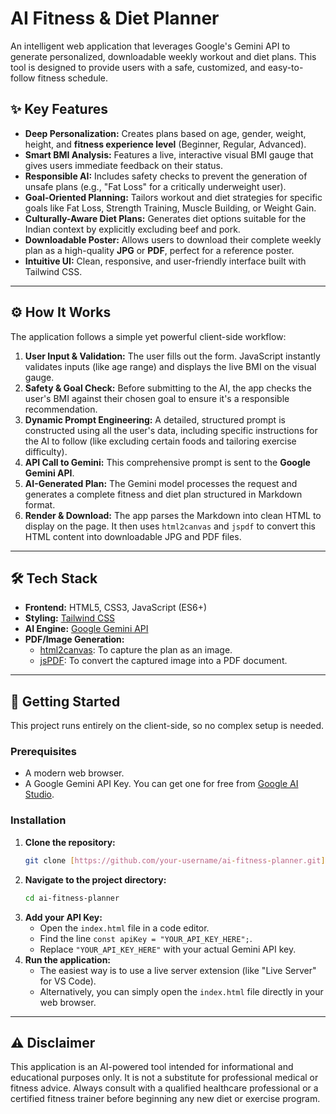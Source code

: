 # AI Fitness & Diet Planner

An intelligent web application that leverages Google's Gemini API to generate personalized, downloadable weekly workout and diet plans. This tool is designed to provide users with a safe, customized, and easy-to-follow fitness schedule.

## ✨ Key Features

-   **Deep Personalization:** Creates plans based on age, gender, weight, height, and **fitness experience level** (Beginner, Regular, Advanced).
-   **Smart BMI Analysis:** Features a live, interactive visual BMI gauge that gives users immediate feedback on their status.
-   **Responsible AI:** Includes safety checks to prevent the generation of unsafe plans (e.g., "Fat Loss" for a critically underweight user).
-   **Goal-Oriented Planning:** Tailors workout and diet strategies for specific goals like Fat Loss, Strength Training, Muscle Building, or Weight Gain.
-   **Culturally-Aware Diet Plans:** Generates diet options suitable for the Indian context by explicitly excluding beef and pork.
-   **Downloadable Poster:** Allows users to download their complete weekly plan as a high-quality **JPG** or **PDF**, perfect for a reference poster.
-   **Intuitive UI:** Clean, responsive, and user-friendly interface built with Tailwind CSS.

---

## ⚙️ How It Works

The application follows a simple yet powerful client-side workflow:

1.  **User Input & Validation:** The user fills out the form. JavaScript instantly validates inputs (like age range) and displays the live BMI on the visual gauge.
2.  **Safety & Goal Check:** Before submitting to the AI, the app checks the user's BMI against their chosen goal to ensure it's a responsible recommendation.
3.  **Dynamic Prompt Engineering:** A detailed, structured prompt is constructed using all the user's data, including specific instructions for the AI to follow (like excluding certain foods and tailoring exercise difficulty).
4.  **API Call to Gemini:** This comprehensive prompt is sent to the **Google Gemini API**.
5.  **AI-Generated Plan:** The Gemini model processes the request and generates a complete fitness and diet plan structured in Markdown format.
6.  **Render & Download:** The app parses the Markdown into clean HTML to display on the page. It then uses `html2canvas` and `jspdf` to convert this HTML content into downloadable JPG and PDF files.

---

## 🛠️ Tech Stack

-   **Frontend:** HTML5, CSS3, JavaScript (ES6+)
-   **Styling:** [Tailwind CSS](https://tailwindcss.com/)
-   **AI Engine:** [Google Gemini API](https://ai.google.dev/)
-   **PDF/Image Generation:**
    -   [html2canvas](https://html2canvas.hertzen.com/): To capture the plan as an image.
    -   [jsPDF](https://github.com/parallax/jsPDF): To convert the captured image into a PDF document.

---

## 🚀 Getting Started

This project runs entirely on the client-side, so no complex setup is needed.

### Prerequisites

-   A modern web browser.
-   A Google Gemini API Key. You can get one for free from [Google AI Studio](https://aistudio.google.com/app/apikey).

### Installation

1.  **Clone the repository:**
    ```bash
    git clone [https://github.com/your-username/ai-fitness-planner.git](https://github.com/your-username/ai-fitness-planner.git)
    ```
2.  **Navigate to the project directory:**
    ```bash
    cd ai-fitness-planner
    ```
3.  **Add your API Key:**
    -   Open the `index.html` file in a code editor.
    -   Find the line `const apiKey = "YOUR_API_KEY_HERE";`.
    -   Replace `"YOUR_API_KEY_HERE"` with your actual Gemini API key.
4.  **Run the application:**
    -   The easiest way is to use a live server extension (like "Live Server" for VS Code).
    -   Alternatively, you can simply open the `index.html` file directly in your web browser.

---

## ⚠️ Disclaimer

This application is an AI-powered tool intended for informational and educational purposes only. It is not a substitute for professional medical or fitness advice. Always consult with a qualified healthcare professional or a certified fitness trainer before beginning any new diet or exercise program.
